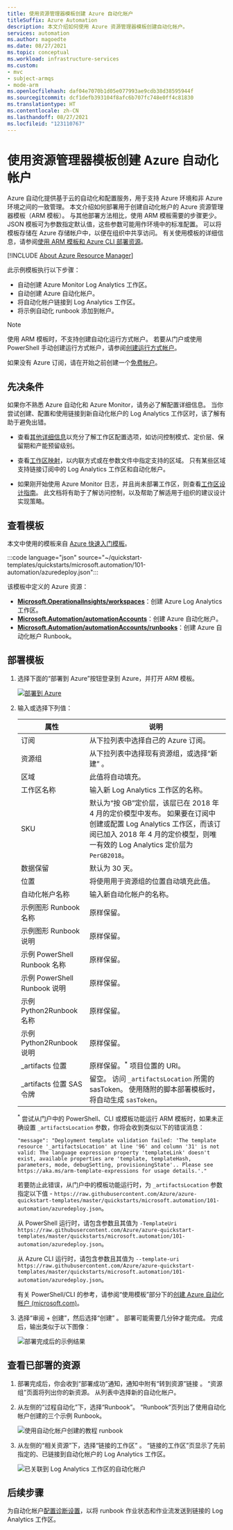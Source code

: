 ```yaml
---
title: 使用资源管理器模板创建 Azure 自动化帐户
titleSuffix: Azure Automation
description: 本文介绍如何使用 Azure 资源管理器模板创建自动化帐户。
services: automation
ms.author: magoedte
ms.date: 08/27/2021
ms.topic: conceptual
ms.workload: infrastructure-services
ms.custom:
- mvc
- subject-armqs
- mode-arm
ms.openlocfilehash: daf04e7070b1d05e077993ae9cdb38d38595944f
ms.sourcegitcommit: dcf1defb393104f8afc6b707fc748e0ff4c81830
ms.translationtype: HT
ms.contentlocale: zh-CN
ms.lasthandoff: 08/27/2021
ms.locfileid: "123110767"
---
```

# <a name="create-an-azure-automation-account-using-a-resource-manager-template"></a>使用资源管理器模板创建 Azure 自动化帐户

Azure 自动化提供基于云的自动化和配置服务，用于支持 Azure 环境和非 Azure 环境之间的一致管理。 本文介绍如何部署用于创建自动化帐户的 Azure 资源管理器模板（ARM 模板）。 与其他部署方法相比，使用 ARM 模板需要的步骤更少。 JSON 模板可为参数指定默认值，这些参数可能用作环境中的标准配置。 可以将模板存储在 Azure 存储帐户中，以便在组织中共享访问。 有关使用模板的详细信息，请参阅[使用 ARM 模板和 Azure CLI 部署资源](../azure-resource-manager/templates/deploy-cli.md)。

[!INCLUDE [About Azure Resource Manager](../../includes/resource-manager-quickstart-introduction.md)]

此示例模板执行以下步骤：

* 自动创建 Azure Monitor Log Analytics 工作区。
* 自动创建 Azure 自动化帐户。
* 将自动化帐户链接到 Log Analytics 工作区。
* 将示例自动化 runbook 添加到帐户。

> [!NOTE]
> 使用 ARM 模板时，不支持创建自动化运行方式帐户。 若要从门户或使用 PowerShell 手动创建运行方式帐户，请参阅[创建运行方式帐户](create-run-as-account.md)。

如果没有 Azure 订阅，请在开始之前创建一个[免费帐户](https://azure.microsoft.com/free/?WT.mc_id=A261C142F)。

## <a name="prerequisites"></a>先决条件

如果你不熟悉 Azure 自动化和 Azure Monitor，请务必了解配置详细信息。 当你尝试创建、配置和使用链接到新自动化帐户的 Log Analytics 工作区时，该了解有助于避免出错。

* 查看[其他详细信息](../azure-monitor/logs/resource-manager-workspace.md#create-a-log-analytics-workspace)以充分了解工作区配置选项，如访问控制模式、定价层、保留期和产能预留级别。

* 查看[工作区映射](how-to/region-mappings.md)，以内联方式或在参数文件中指定支持的区域。 只有某些区域支持链接订阅中的 Log Analytics 工作区和自动化帐户。

* 如果刚开始使用 Azure Monitor 日志，并且尚未部署工作区，则查看[工作区设计指南](../azure-monitor/logs/design-logs-deployment.md)。 此文档将有助于了解访问控制，以及帮助了解适用于组织的建议设计实现策略。

## <a name="review-the-template"></a>查看模板

本文中使用的模板来自 [Azure 快速入门模板](https://azure.microsoft.com/resources/templates/101-automation/)。

:::code language="json" source="~/quickstart-templates/quickstarts/microsoft.automation/101-automation/azuredeploy.json":::

该模板中定义的 Azure 资源：

* [**Microsoft.OperationalInsights/workspaces**](/azure/templates/microsoft.operationalinsights/workspaces)：创建 Azure Log Analytics 工作区。
* [**Microsoft.Automation/automationAccounts**](/azure/templates/microsoft.automation/automationaccounts)：创建 Azure 自动化帐户。
* [**Microsoft.Automation/automationAccounts/runbooks**](/azure/templates/microsoft.automation/automationaccounts/runbooks)：创建 Azure 自动化帐户 Runbook。

## <a name="deploy-the-template"></a>部署模板

1. 选择下面的“部署到 Azure”按钮登录到 Azure，并打开 ARM 模板。

    [![部署到 Azure](../media/template-deployments/deploy-to-azure.svg)](https://portal.azure.com/#create/Microsoft.Template/uri/https%3A%2F%2Fraw.githubusercontent.com%2FAzure%2Fazure-quickstart-templates%2Fmaster%2Fquickstarts%2Fmicrosoft.automation%2F101-automation%2Fazuredeploy.json)

1. 输入或选择下列值：

    |属性 |说明 |
    |---|---|
    |订阅 |从下拉列表中选择自己的 Azure 订阅。|
    |资源组 |从下拉列表中选择现有资源组，或选择“新建”  。|
    |区域 |此值将自动填充。|
    |工作区名称 |输入新 Log Analytics 工作区的名称。|
    |SKU | 默认为“按 GB”定价层，该层已在 2018 年 4 月的定价模型中发布。 如果要在订阅中创建或配置 Log Analytics 工作区，而该订阅已加入 2018 年 4 月的定价模型，则唯一有效的 Log Analytics 定价层为 `PerGB2018`。|
    |数据保留 |默认为 30 天。|
    |位置 |将使用用于资源组的位置自动填充此值。|
    |自动化帐户名称 | 输入新自动化帐户的名称。|
    |示例图形 Runbook 名称 | 原样保留。|
    |示例图形 Runbook 说明 | 原样保留。|
    |示例 PowerShell Runbook 名称 | 原样保留。|
    |示例 PowerShell Runbook 说明 | 原样保留。|
    |示例 Python2Runbook 名称 |原样保留。|
    |示例 Python2Runbook 说明 |原样保留。|
    |_artifacts 位置 |原样保留。<sup>*</sup> 项目位置的 URI。|
    |_artifacts 位置 SAS 令牌 | 留空。 访问 `_artifactsLocation` 所需的 sasToken。 使用随附的脚本部署模板时，将自动生成 `sasToken`。|

    <sup>*</sup> 尝试从门户中的 PowerShell、CLI 或模板功能运行 ARM 模板时，如果未正确设置 `_artifactsLocation` 参数，你将会收到类似以下的错误消息：
    
    `"message": "Deployment template validation failed: 'The template resource '_artifactsLocation' at line '96' and column '31' is not valid: The language expression property 'templateLink' doesn't exist, available properties are 'template, templateHash, parameters, mode, debugSetting, provisioningState'.. Please see https://aka.ms/arm-template-expressions for usage details.'."`
    
    若要防止此错误，从门户中的模板功能运行时，为 `_artifactsLocation` 参数指定以下值 - `https://raw.githubusercontent.com/Azure/azure-quickstart-templates/master/quickstarts/microsoft.automation/101-automation/azuredeploy.json`。
    
    从 PowerShell 运行时，请包含参数且其值为 `-TemplateUri https://raw.githubusercontent.com/Azure/azure-quickstart-templates/master/quickstarts/microsoft.automation/101-automation/azuredeploy.json`。
    
    从 Azure CLI 运行时，请包含参数且其值为 `--template-uri https://raw.githubusercontent.com/Azure/azure-quickstart-templates/master/quickstarts/microsoft.automation/101-automation/azuredeploy.json`。
    
    有关 PowerShell/CLI 的参考，请参阅“使用模板”部分下的[创建 Azure 自动化帐户 (microsoft.com)](https://azure.microsoft.com/resources/templates/101-automation/)。

1. 选择“审阅 + 创建”，然后选择“创建” 。 部署可能需要几分钟才能完成。 完成后，输出类似于以下图像：

    ![部署完成后的示例结果](media/quickstart-create-automation-account-template/template-output.png)

## <a name="review-deployed-resources"></a>查看已部署的资源

1. 部署完成后，你会收到“部署成功”通知，通知中附有“转到资源”链接 。 “资源组”页面将列出你的新资源。 从列表中选择新的自动化帐户。

1. 从左侧的“过程自动化”下，选择“Runbook”。  “Runbook”页列出了使用自动化帐户创建的三个示例 Runbook。

    ![使用自动化帐户创建的教程 runbook](./media/quickstart-create-automation-account-template/automation-sample-runbooks.png)

1. 从左侧的“相关资源”下，选择“链接的工作区” 。 “链接的工作区”页显示了先前指定的、已链接到自动化帐户的 Log Analytics 工作区。

    ![已关联到 Log Analytics 工作区的自动化帐户](./media/quickstart-create-automation-account-template/automation-account-linked-workspace.png)

## <a name="next-steps"></a>后续步骤

为自动化帐户[配置诊断设置](automation-manage-send-joblogs-log-analytics.md)，以将 runbook 作业状态和作业流发送到链接的 Log Analytics 工作区。
